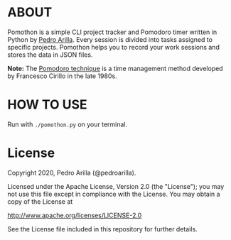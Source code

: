 # ABOUT

Pomothon is a simple CLI project tracker and Pomodoro timer written in Python by [Pedro Arilla](http://pedroarilla.com). Every session is divided into tasks assigned to specific projects. Pomothon helps you to record your work sessions and stores the data in JSON files.

**Note:** The [Pomodoro technique](https://francescocirillo.com/pages/pomodoro-technique) is a time management method developed by Francesco Cirillo in the late 1980s.

# HOW TO USE

Run with `./pomothon.py` on your terminal.

# License

Copyright 2020, Pedro Arilla (@pedroarilla).

Licensed under the Apache License, Version 2.0 (the "License");
you may not use this file except in compliance with the License.
You may obtain a copy of the License at

http://www.apache.org/licenses/LICENSE-2.0

See the License file included in this repository for further details.
